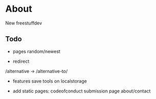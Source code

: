 # About
New freestuffdev

## Todo

- pages
random/newest

- redirect

/alternative -> /alternative-to/

- features
save tools on localstorage

- add static pages:
codeofconduct
submission page
about/contact